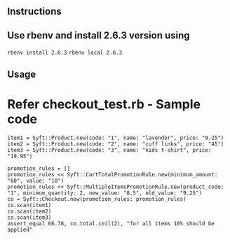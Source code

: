 ## Instructions

## Use rbenv and install 2.6.3 version using
```rbenv install 2.6.3```
```rbenv local 2.6.3```


## Usage
# Refer checkout_test.rb - Sample code
```
item1 = Syft::Product.new(code: "1", name: "lavender", price: "9.25")
item2 = Syft::Product.new(code: "2", name: "cuff links", price: "45")
item3 = Syft::Product.new(code: "3", name: "kids t-shirt", price: "19.95")

promotion_rules = []
promotion_rules << Syft::CartTotalPromotionRule.new(minimum_amount: "60", value: "10")
promotion_rules << Syft::MultipleItemsPromotionRule.new(product_code: "1", minimum_quantity: 2, new_value: "8.5", old_value: "9.25")
co = Syft::Checkout.new(promotion_rules: promotion_rules)
co.scan(item1)
co.scan(item2)
co.scan(item3)
assert_equal 66.78, co.total.ceil(2), "for all items 10% should be applied"
```